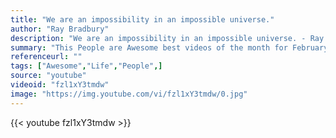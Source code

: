 ```yaml
---
title: "We are an impossibility in an impossible universe."
author: "Ray Bradbury"
description: "We are an impossibility in an impossible universe. - Ray Bradbury quotes from GetInspired365.com"
summary: "This People are Awesome best videos of the month for February 2017 features all sorts of amazing skills and incredible tricks! Including parkour, gymnastics, skateboarding, trick shots, basketball, rollerskating and much more!"
referenceurl: ""
tags: ["Awesome","Life","People",]
source: "youtube"
videoid: "fzl1xY3tmdw"
image: "https://img.youtube.com/vi/fzl1xY3tmdw/0.jpg"
---
```


{{< youtube fzl1xY3tmdw >}}
